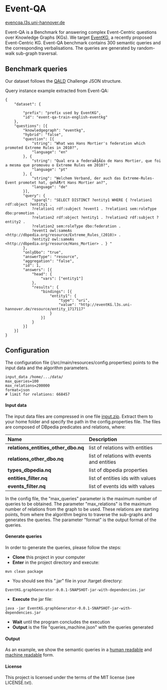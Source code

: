 # Event-QA
[evencqa.l3s.uni-hannover.de](http://eventcqa.l3s.uni-hannover.de/)

Event-QA is a Benchmark for answering complex Event-Centric questions over Knowledge Graphs (KGs). 
We target [EventKG](http://eventkg.l3s.uni-hannover.de/), a recently proposed Event-Centric KG. 
Event-QA benchmark contains 300 semantic queries and the corresponding verbalisations. The queries are generated by 
random-walk sub-graph traversal.

## Benchmark queries ##

Our dataset follows the [QALD](http://2018.nliwod.org/challenge) Challenge JSON structure.

Query instance example extracted from Event-QA:

```
{
	"dataset": {

		"prefix": "prefix used by EventKG",
		"id": "event-qa-train-english-eventkg"
	},
	"questions": [{
		"knowledgegraph": "eventkg",
		"hybrid": "false",
		"question": [{
			"string": "What was Hans Mortier's federation which promoted Extreme Rules in 2010?",
			"language": "en"
		}, {
			"string": "Qual era a federaÃ§Ã£o de Hans Mortier, que foi a mesma que promoveu o Extreme Rules em 2010?",
			"language": "pt"
		}, {
			"string": "Welchem Verband, der auch das Extreme-Rules-Event promotet hat, gehÃ¶rt Hans Mortier an?",
			"language": "de"
		}],
		"query": {
			"sparql": "SELECT DISTINCT ?entity1 WHERE { ?relation1 rdf:object ?entity1 . 
			?relation1 rdf:subject ?event1 . ?relation1 sem:roleType dbo:promotion . 
			?relation2 rdf:object ?entity1 . ?relation2 rdf:subject ?entity2 . 
			?relation2 sem:roleType dbo:federation . 
			?event1 owl:sameAs <http://dbpedia.org/resource/Extreme_Rules_(2010)> . 
			?entity2 owl:sameAs <http://dbpedia.org/resource/Hans_Mortier> . } "
		},
		"onlyDbo": "true",
		"answerType": "resource",
		"aggregation": "false",
		"id": 1,
		"answers": [{
			"head": {
				"vars": ["entity1"]
			},
			"results": {
				"bindings": [{
					"entity1": {
						"type": "uri",
						"value": "http://eventKG.l3s.uni-hannover.de/resource/entity_1717117"
					}
				}]
			}
		}]
	}]
}
```

## Configuration ##

The configuration file (/src/main/resources/config.properties) points to the input data and the algorithm parameters. 


```
input_data /home/.../data/
max_queries=100
max_relations=200000 
format=json
# limit for relations: 668457
```

#### Input data 
The input data files are compressed in one file [input.zip](http://eventcqa.l3s.uni-hannover.de/dataset/input.zip). Extract them to your home folder and
specify the path in the config.properties file. The files are composed of DBpedia predicates and relations, where:

Name | Description
:-----|:-------------
**relations_entities_other_dbo.nq** | list of relations with entities
**relations_other_dbo.nq** | list of relations with events and entities
**types_dbpedia.nq** | list of dbpedia properties
**entities_filter.nq** | list of entities ids with values
**events_filter.nq** | list of events ids with values

In the config file, the "max_queries" parameter is the maximum number of queries to be obtained. 
The parameter "max_relations" is the maximum number of relations from the graph to be used. 
These relations are starting points, from where the algorithm begins to traverse the sub-graphs and generates the queries. 
The parameter "format" is the output format of the queries. 

#### Generate queries

In order to generate the queries, please follow the steps:

- **Clone** this project in your computer
- **Enter** in the project directory and execute:
```
mvn clean package
```
- You should see this ".jar" file in your /target directory: 

```
EventKG.graphGenerator-0.0.1-SNAPSHOT-jar-with-dependencies.jar
```

- **Execute** the jar file:

```
java -jar EventKG.graphGenerator-0.0.1-SNAPSHOT-jar-with-dependencies.jar
```
- **Wait** until the program concludes the execution
- **Output** is the file  "queries_machine.json" with the queries generated

#### Output

As an example, we show the semantic queries in a [human readable](http://eventcqa.l3s.uni-hannover.de/queries_human.html) and [machine readable](http://eventcqa.l3s.uni-hannover.de/queries_machine.json) form. 

#### License ####

This project is licensed under the terms of the MIT license (see LICENSE.txt).
